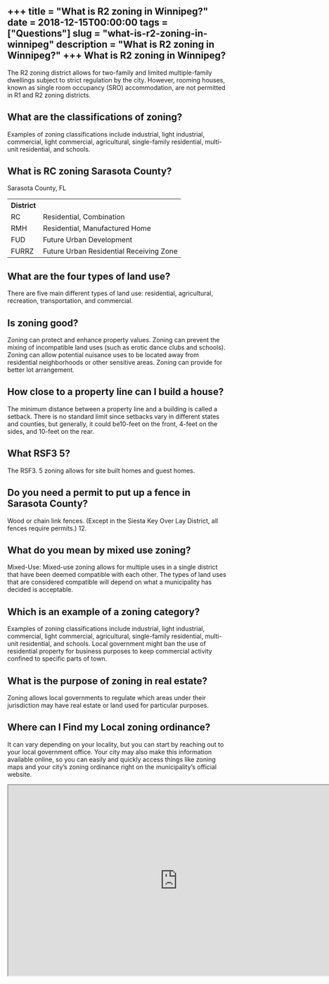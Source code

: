 +++
title = "What is R2 zoning in Winnipeg?"
date = 2018-12-15T00:00:00
tags = ["Questions"]
slug = "what-is-r2-zoning-in-winnipeg"
description = "What is R2 zoning in Winnipeg?"
+++
What is R2 zoning in Winnipeg?
------------------------------

The R2 zoning district allows for two-family and limited multiple-family dwellings subject to strict regulation by the city. However, rooming houses, known as single room occupancy (SRO) accommodation, are not permitted in R1 and R2 zoning districts.

What are the classifications of zoning?
---------------------------------------

Examples of zoning classifications include industrial, light industrial, commercial, light commercial, agricultural, single-family residential, multi-unit residential, and schools.

What is RC zoning Sarasota County?
----------------------------------

Sarasota County, FL

<table><tr><th>District</th></tr><tr><td>RC</td><td>Residential, Combination</td></tr><tr><td>RMH</td><td>Residential, Manufactured Home</td></tr><tr><td>FUD</td><td>Future Urban Development</td></tr><tr><td>FURRZ</td><td>Future Urban Residential Receiving Zone</td></tr></table>

What are the four types of land use?
------------------------------------

There are five main different types of land use: residential, agricultural, recreation, transportation, and commercial.

Is zoning good?
---------------

Zoning can protect and enhance property values. Zoning can prevent the mixing of incompatible land uses (such as erotic dance clubs and schools). Zoning can allow potential nuisance uses to be located away from residential neighborhoods or other sensitive areas. Zoning can provide for better lot arrangement.

How close to a property line can I build a house?
-------------------------------------------------

The minimum distance between a property line and a building is called a setback. There is no standard limit since setbacks vary in different states and counties, but generally, it could be10-feet on the front, 4-feet on the sides, and 10-feet on the rear.

What RSF3 5?
------------

The RSF3. 5 zoning allows for site built homes and guest homes.

Do you need a permit to put up a fence in Sarasota County?
----------------------------------------------------------

Wood or chain link fences. (Except in the Siesta Key Over Lay District, all fences require permits.) 12.

What do you mean by mixed use zoning?
-------------------------------------

Mixed-Use: Mixed-use zoning allows for multiple uses in a single district that have been deemed compatible with each other. The types of land uses that are considered compatible will depend on what a municipality has decided is acceptable.

Which is an example of a zoning category?
-----------------------------------------

Examples of zoning classifications include industrial, light industrial, commercial, light commercial, agricultural, single-family residential, multi-unit residential, and schools. Local government might ban the use of residential property for business purposes to keep commercial activity confined to specific parts of town.

What is the purpose of zoning in real estate?
---------------------------------------------

Zoning allows local governments to regulate which areas under their jurisdiction may have real estate or land used for particular purposes.

Where can I Find my Local zoning ordinance?
-------------------------------------------

It can vary depending on your locality, but you can start by reaching out to your local government office. Your city may also make this information available online, so you can easily and quickly access things like zoning maps and your city’s zoning ordinance right on the municipality’s official website.

<iframe allow="accelerometer; autoplay; clipboard-write; encrypted-media; gyroscope; picture-in-picture" allowfullscreen="" class="__youtube_prefs__  epyt-is-override  no-lazyload" data-no-lazy="1" data-origheight="433" data-origwidth="770" data-skipgform_ajax_framebjll="" height="433" id="_ytid_47938" loading="lazy" src="https://www.youtube.com/embed/egDhaptNZdY?enablejsapi=1&autoplay=0&cc_load_policy=0&cc_lang_pref=&iv_load_policy=1&loop=0&modestbranding=0&rel=1&fs=1&playsinline=0&autohide=2&theme=dark&color=red&controls=1&" title="YouTube player" width="770"></iframe>